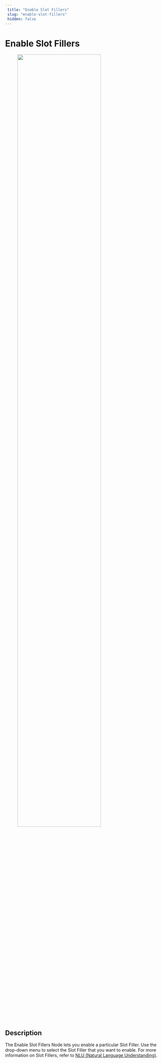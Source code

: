 ```yaml
---
 title: "Enable Slot Fillers" 
 slug: "enable-slot-fillers" 
 hidden: false 
---
```

# Enable Slot Fillers

<figure>
  <img class="image-center" src="../../../../../_assets/ai/build/node-reference/ai/enable-slot-fillers.png" width="80%" />
</figure>

## Description


The Enable Slot Fillers Node lets you enable a particular Slot Filler. Use the drop-down menu to select the Slot Filler that you want to enable. For more information on Slot Fillers, refer to [NLU (Natural Language Understanding)](../../../empower/nlu/overview.md).